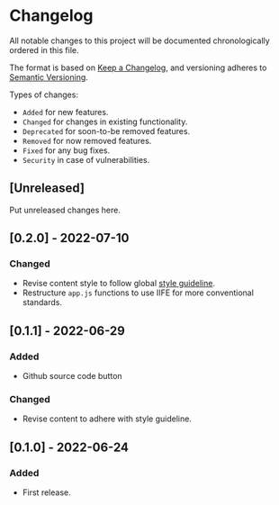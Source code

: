 # Changelog
All notable changes to this project will be documented chronologically ordered
in this file.

The format is based on [Keep a Changelog](https://keepachangelog.com/en/1.0.0/),
and versioning adheres to [Semantic Versioning](https://semver.org/spec/v2.0.0.html).

Types of changes:
* `Added` for new features.
* `Changed` for changes in existing functionality.
* `Deprecated` for soon-to-be removed features.
* `Removed` for now removed features.
* `Fixed` for any bug fixes.
* `Security` in case of vulnerabilities.

## [Unreleased]
Put unreleased changes here.

## [0.2.0] - 2022-07-10
### Changed
- Revise content style to follow global [style guideline](https://github.com/mkfizi/style-guideline).
- Restructure `app.js` functions to use IIFE for more conventional standards.

## [0.1.1] - 2022-06-29
### Added
- Github source code button

### Changed
- Revise content to adhere with style guideline.

## [0.1.0] - 2022-06-24
### Added
- First release.